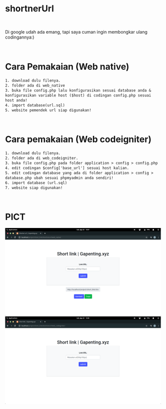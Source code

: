 # shortnerUrl

<br>

Di google udah ada emang, tapi saya cuman ingin membongkar ulang codingannya:)

<br>

# Cara Pemakaian (Web native)

```
1. download dulu filenya.
2. folder ada di web_native
3. buka file config.php lalu konfigurasikan sesuai database anda & konfigurasikan variable host ($host) di codingan config.php sesuai host anda!
4. import database(url.sql)
5. website pemendek url siap digunakan!
```

<br>

# Cara pemakaian (Web codeigniter)

```
1. download dulu filenya.
2. folder ada di web_codeigniter.
3. buka file config.php pada folder application > config > config.php
4. edit codingan $config['base_url'] sesuai host kalian.
5. edit codingan database yang ada di folder application > config > database.php ubah sesuai phpmyadmin anda sendiri!
6. import database (url.sql)
7. website siap digunakan!
```

<br>

# PICT

<img src='1.png' alt>
<br>
<img src='2.png' alt>





